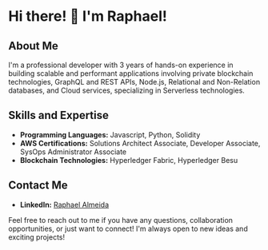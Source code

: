 # Hi there! 👋 I'm Raphael!

## About Me
I'm a professional developer with 3 years of hands-on experience in building scalable and performant applications involving private blockchain technologies, GraphQL and REST APIs, Node.js, Relational and Non-Relation databases, and Cloud services, specializing in Serverless technologies.

## Skills and Expertise
- **Programming Languages:** Javascript, Python, Solidity
- **AWS Certifications:** Solutions Architect Associate, Developer Associate, SysOps Administrator Associate
- **Blockchain Technologies:** Hyperledger Fabric, Hyperledger Besu

## Contact Me
- **LinkedIn:** [Raphael Almeida](https://www.linkedin.com/in/raphael-almeida-59b842186/)

Feel free to reach out to me if you have any questions, collaboration opportunities, or just want to connect! I'm always open to new ideas and exciting projects!
